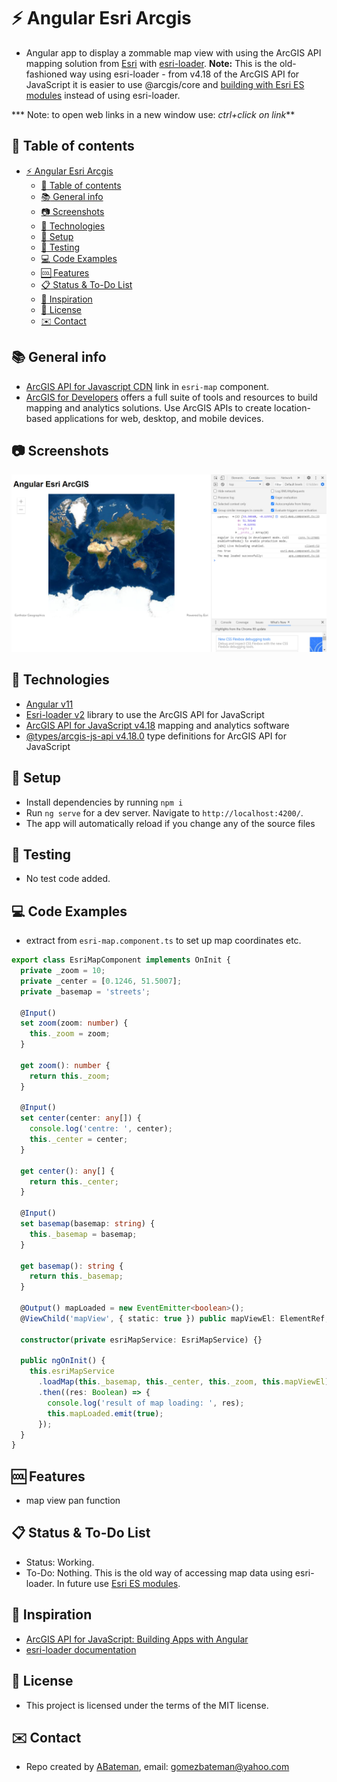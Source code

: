 # :zap: Angular Esri Arcgis

* Angular app to display a zommable map view with using the ArcGIS API mapping solution from [Esri](https://www.esri.com/en-us/home) with [esri-loader](https://github.com/Esri/esri-loader). **Note:** This is the old-fashioned way using esri-loader - from v4.18 of the ArcGIS API for JavaScript it is easier to use @arcgis/core and [building with Esri ES modules](https://developers.arcgis.com/javascript/latest/es-modules/) instead of using esri-loader.

*** Note: to open web links in a new window use: _ctrl+click on link_**

## :page_facing_up: Table of contents

* [:zap: Angular Esri Arcgis](#zap-angular-esri-arcgis)
  * [:page_facing_up: Table of contents](#page_facing_up-table-of-contents)
  * [:books: General info](#books-general-info)
  * [:camera: Screenshots](#camera-screenshots)
  * [:signal_strength: Technologies](#signal_strength-technologies)
  * [:floppy_disk: Setup](#floppy_disk-setup)
  * [:flashlight: Testing](#flashlight-testing)
  * [:computer: Code Examples](#computer-code-examples)
  * [:cool: Features](#cool-features)
  * [:clipboard: Status & To-Do List](#clipboard-status--to-do-list)
  * [:clap: Inspiration](#clap-inspiration)
  * [:file_folder: License](#file_folder-license)
  * [:envelope: Contact](#envelope-contact)

## :books: General info

* [ArcGIS API for Javascript CDN](https://developers.arcgis.com/javascript/latest/guide/get-api/#cdn) link in `esri-map` component.
* [ArcGIS for Developers](https://developers.arcgis.com/) offers a full suite of tools and resources to build mapping and analytics solutions. Use ArcGIS APIs to create location-based applications for web, desktop, and mobile devices.

## :camera: Screenshots

![Example screenshot](./img/map.png)

## :signal_strength: Technologies

* [Angular v11](https://angular.io/)
* [Esri-loader v2](https://github.com/Esri/esri-loader) library to use the ArcGIS API for JavaScript
* [ArcGIS API for JavaScript v4.18](https://developers.arcgis.com/javascript/) mapping and analytics software
* [@types/arcgis-js-api v4.18.0](https://www.npmjs.com/package/@types/arcgis-js-api) type definitions for ArcGIS API for JavaScript

## :floppy_disk: Setup

* Install dependencies by running `npm i`
* Run `ng serve` for a dev server. Navigate to `http://localhost:4200/`.
* The app will automatically reload if you change any of the source files

## :flashlight: Testing

* No test code added.

## :computer: Code Examples

* extract from `esri-map.component.ts` to set up map coordinates etc.

```typescript
export class EsriMapComponent implements OnInit {
  private _zoom = 10;
  private _center = [0.1246, 51.5007];
  private _basemap = 'streets';

  @Input()
  set zoom(zoom: number) {
    this._zoom = zoom;
  }

  get zoom(): number {
    return this._zoom;
  }

  @Input()
  set center(center: any[]) {
    console.log('centre: ', center);
    this._center = center;
  }

  get center(): any[] {
    return this._center;
  }

  @Input()
  set basemap(basemap: string) {
    this._basemap = basemap;
  }

  get basemap(): string {
    return this._basemap;
  }

  @Output() mapLoaded = new EventEmitter<boolean>();
  @ViewChild('mapView', { static: true }) public mapViewEl: ElementRef;

  constructor(private esriMapService: EsriMapService) {}

  public ngOnInit() {
    this.esriMapService
      .loadMap(this._basemap, this._center, this._zoom, this.mapViewEl)
      .then((res: Boolean) => {
        console.log('result of map loading: ', res);
        this.mapLoaded.emit(true);
      });
  }
}
```

## :cool: Features

* map view pan function

## :clipboard: Status & To-Do List

* Status: Working.
* To-Do: Nothing. This is the old way of accessing map data using esri-loader. In future use [Esri ES modules](https://developers.arcgis.com/javascript/latest/es-modules/).

## :clap: Inspiration

* [ArcGIS API for JavaScript: Building Apps with Angular](https://www.youtube.com/watch?v=ea4D-qGU0_0)
* [esri-loader documentation](https://www.npmjs.com/package/esri-loader)

## :file_folder: License

* This project is licensed under the terms of the MIT license.

## :envelope: Contact

* Repo created by [ABateman](https://github.com/AndrewJBateman), email: gomezbateman@yahoo.com
